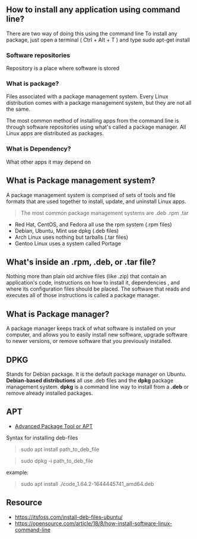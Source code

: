 ## How to install any application using command line?
There are two way of doing this using the command line
To install any package, just open a terminal ( Ctrl + Alt + T ) and type sudo apt-get install <package name> 
  
### Software repositories
Repository is a place where software is stored

### What is package?
Files associated with a package management system. Every Linux distribution comes with a package management system, but they are not all the same.
  
The most common method of installing apps from the command line is through software repositories using what's called a package manager. All Linux apps are distributed as packages.
 
### What is Dependency?
What other apps it may depend on
  
## What is Package management system?
A package management system is comprised of sets of tools and file formats that are used together to install, update, and uninstall Linux apps.
  
> The most common package management systems are .deb .rpm .tar
  
* Red Hat, CentOS, and Fedora all use the rpm system (.rpm files)
* Debian, Ubuntu, Mint use dpkg (.deb files)
* Arch Linux uses nothing but tarballs (.tar files)
* Gentoo Linux uses a system called Portage
  
## What's inside an .rpm, .deb, or .tar file?
Nothing more than plain old archive files (like .zip) that contain an application's code, instructions on how to install it, dependencies , and where its configuration files should be placed. The software that reads and executes all of those instructions is called a package manager.
  
## What is Package manager?
A package manager keeps track of what software is installed on your computer, and allows you to easily install new software, upgrade software to newer versions, or remove software that you previously installed.

## DPKG
Stands for Debian package. It is the default package manager on Ubuntu. **Debian-based distributions** all use .deb files and the **dpkg** package management system. **dpkg** is a command line way to install from a **.deb** or remove already installed packages.
  
## APT
* [Advanced Package Tool or APT](https://wiki.debian.org/Apt)
  
Syntax for installing deb-files

> sudo apt install path_to_deb_file

> sudo dpkg -i path_to_deb_file

example:
> sudo apt install ./code_1.64.2-1644445741_amd64.deb


## Resource
* https://itsfoss.com/install-deb-files-ubuntu/
* https://opensource.com/article/18/8/how-install-software-linux-command-line
